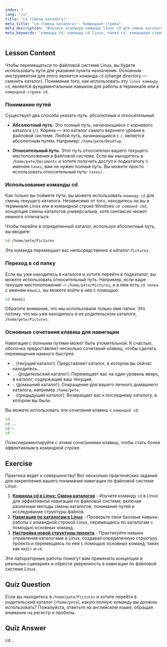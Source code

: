 ```yaml
---
index: 3
lang: "ru"
title: "cd (Смена каталога)"
meta_title: "cd (Смена каталога) - Командная строка"
meta_description: "Изучите основную команду linux cd для смены каталогов. Это руководство охватывает использование команды cd в командной строке, навигацию к любой папке cd с использованием абсолютных и относительных путей, а также полезные сокращения."
meta_keywords: "команда cd, команда cd linux, папка cd, командная строка cd, команда cd cmd, сменить каталог, навигация linux, абсолютный путь, относительный путь"
---
```


## Lesson Content

Чтобы перемещаться по файловой системе Linux, вы будете использовать пути для указания пункта назначения. Основным инструментом для этого является команда `cd` (change directory — сменить каталог). Понимание того, как использовать эту `linux команду cd`, является фундаментальным навыком для работы в терминале или в `командной строке cd`.

### Понимание путей

Существует два способа указать путь: абсолютный и относительный.

- **Абсолютный путь**: Это полный путь, начинающийся с корневого каталога (`/`). Корень — это каталог самого верхнего уровня в файловой системе. Любой путь, начинающийся с `/`, является абсолютным путем. Например: `/home/pete/Desktop`.

- **Относительный путь**: Этот путь относителен вашего текущего местоположения в файловой системе. Если вы находитесь в `/home/pete/Documents` и хотите получить доступ к подкаталогу с именем `taxes`, вам не нужен полный путь. Вы можете просто использовать относительный путь: `taxes/`.

### Использование команды cd

Как только вы поймете пути, вы можете использовать `команду cd` для смены текущего каталога. Независимо от того, находитесь ли вы в терминале Linux или в командной строке Windows `cd command cmd`, концепция смены каталогов универсальна, хотя синтаксис может немного отличаться.

Чтобы перейти в определенный каталог, используя абсолютный путь, вы вводите:

```bash
cd /home/pete/Pictures
```

Эта команда перемещает вас непосредственно в каталог `Pictures`.

### Переход в cd папку

Если вы уже находитесь в каталоге и хотите перейти в подкаталог, вы можете использовать относительный путь. Например, если ваше текущее местоположение — `/home/pete/Pictures`, и в нем есть `cd папка` с именем `Hawaii`, вы можете войти в нее с помощью:

```bash
cd Hawaii
```

Обратите внимание, что мы использовали только имя папки. Это потому, что мы уже находились в ее родительском каталоге, `/home/pete/Pictures`.

### Основные сочетания клавиш для навигации

Навигация с полными путями может быть утомительной. К счастью, оболочка предоставляет несколько сочетаний клавиш, чтобы сделать перемещение намного быстрее.

- `.` (текущий каталог): Представляет каталог, в котором вы сейчас находитесь.
- `..` (родительский каталог): Перемещает вас на один уровень вверх, в каталог, содержащий ваш текущий.
- `~` (домашний каталог): Сокращение для вашего личного домашнего каталога, например `/home/pete`.
- `-` (предыдущий каталог): Возвращает вас к последнему каталогу, в котором вы были.

Вы можете использовать эти сочетания клавиш с `командой cd`:

```bash
cd .
cd ..
cd ~
cd -
```

Поэкспериментируйте с этими сочетаниями клавиш, чтобы стать более эффективным в командной строке.

## Exercise

Практика ведет к совершенству! Вот несколько практических заданий для закрепления вашего понимания навигации по файловой системе Linux:

1. **[Команда cd в Linux: Смена каталогов](https://labex.io/ru/labs/linux-linux-cd-command-directory-changing-209733)** - Изучите команду `cd` в Linux для эффективной навигации по файловой системе, включая различные методы смены каталогов, понимание путей и исследование структуры файлов.
2. **[Навигация по каталогам в Linux](https://labex.io/ru/labs/linux-directory-navigation-387844)** - Проверьте свои базовые навыки работы с командной строкой Linux, перемещаясь по каталогам с помощью основных команд.
3. **[Настройка новой структуры проекта](https://labex.io/ru/labs/linux-setting-up-a-new-project-structure-387859)** - Практикуйте навыки управления каталогами в Linux, создавая определенную структуру проекта и перемещаясь по ней с помощью основных команд, таких как `mkdir` и `cd`.

Эти лабораторные работы помогут вам применить концепции в реальных сценариях и обрести уверенность в навигации по файловой системе Linux.

## Quiz Question

Если вы находитесь в `/home/pete/Pictures` и хотите перейти в родительский каталог (`/home/pete`), какую полную команду вы должны использовать? Пожалуйста, ответьте на английском языке, обращая внимание на регистр и пробелы.

## Quiz Answer

cd ..
